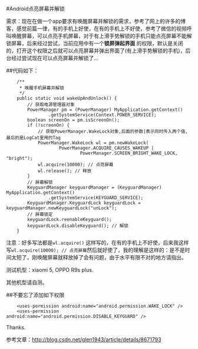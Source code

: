 
#Android点亮屏幕并解锁

需求：现在在做一个app要求有唤醒屏幕并解锁的需求，参考了网上的许多的博客，感觉前篇一律，有的手机上好使，在有的手机上不好使，参考了微信的视频呼叫唤醒屏幕，可以点亮手机屏幕，对于有上滑手势解锁的手机只能点亮屏幕不能解锁屏幕，后来经过尝试，当前应用中有一个**锁屏弹起界面** 的权限，默认是关闭的，打开这个权限之后就可以点亮屏幕并弹出界面了(有上滑手势解锁的手机)，后台经过尝试现在可以点亮屏幕并解锁了...

##代码如下：

```
	/**
     * 唤醒手机屏幕并解锁
     */
    public static void wakeUpAndUnlock() {
        // 获取电源管理器对象
        PowerManager pm = (PowerManager) MyApplication.getContext()
                .getSystemService(Context.POWER_SERVICE);
        boolean screenOn = pm.isScreenOn();
        if (!screenOn) {
            // 获取PowerManager.WakeLock对象,后面的参数|表示同时传入两个值,最后的是LogCat里用的Tag
            PowerManager.WakeLock wl = pm.newWakeLock(
                    PowerManager.ACQUIRE_CAUSES_WAKEUP |
                            PowerManager.SCREEN_BRIGHT_WAKE_LOCK, "bright");
            wl.acquire(10000); // 点亮屏幕
            wl.release(); // 释放
        }
        // 屏幕解锁
        KeyguardManager keyguardManager = (KeyguardManager) MyApplication.getContext()
                .getSystemService(KEYGUARD_SERVICE);
        KeyguardManager.KeyguardLock keyguardLock = keyguardManager.newKeyguardLock("unLock");
        // 屏幕锁定
        keyguardLock.reenableKeyguard();
        keyguardLock.disableKeyguard(); // 解锁
    }
```

注意：好多写法都是```wl.acquire()``` 这样写的，在有的手机上不好使，后来我这样写```wl.acquire(10000); // 点亮屏幕```然后就好使了，我的理解是这样的：是不是时间太短了，刚唤醒屏幕就释放掉了会有问题，由于水平有限不对的地方请指出。

测试机型：xiaomi 5, OPPO R9s plus.

其他机型请自测。
		

##不要忘了添加如下权限

```
	<uses-permission android:name="android.permission.WAKE_LOCK" />
    <uses-permission android:name="android.permission.DISABLE_KEYGUARD" />
```

Thanks.

参考文章：http://blog.csdn.net/glen1943/article/details/8671793